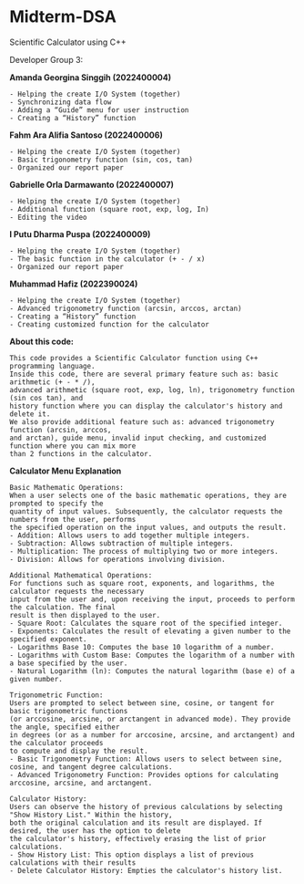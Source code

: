 # Midterm-DSA
Scientific Calculator using C++

Developer Group 3:

  **Amanda Georgina Singgih (2022400004)**
    
    - Helping the create I/O System (together)
    - Synchronizing data flow
    - Adding a “Guide” menu for user instruction
    - Creating a “History” function 
 
  **Fahm Ara Alifia Santoso (2022400006)**
    
    - Helping the create I/O System (together)
    - Basic trigonometry function (sin, cos, tan)
    - Organized our report paper
 
  **Gabrielle Orla Darmawanto (2022400007)**
   
    - Helping the create I/O System (together)
    - Additional function (square root, exp, log, In)
    - Editing the video
 
  **I Putu Dharma Puspa (2022400009)**

    - Helping the create I/O System (together)
    - The basic function in the calculator (+ - / x)
    - Organized our report paper

  **Muhammad Hafiz (2022390024)**
    
    - Helping the create I/O System (together)
    - Advanced trigonometry function (arcsin, arccos, arctan)
    - Creating a “History” function
    - Creating customized function for the calculator

  **About this code:**

    This code provides a Scientific Calculator function using C++ programming language. 
    Inside this code, there are several primary feature such as: basic arithmetic (+ - * /), 
    advanced arithmetic (square root, exp, log, ln), trigonometry function (sin cos tan), and
    history function where you can display the calculator's history and delete it.
    We also provide additional feature such as: advanced trigonometry function (arcsin, arccos,
    and arctan), guide menu, invalid input checking, and customized function where you can mix more
    than 2 functions in the calculator.

  **Calculator Menu Explanation**

    Basic Mathematic Operations:
    When a user selects one of the basic mathematic operations, they are prompted to specify the 
    quantity of input values. Subsequently, the calculator requests the numbers from the user, performs 
    the specified operation on the input values, and outputs the result.
    - Addition: Allows users to add together multiple integers.
    - Subtraction: Allows subtraction of multiple integers.
    - Multiplication: The process of multiplying two or more integers.
    - Division: Allows for operations involving division.

    Additional Mathematical Operations:
    For functions such as square root, exponents, and logarithms, the calculator requests the necessary 
    input from the user and, upon receiving the input, proceeds to perform the calculation. The final 
    result is then displayed to the user.
    - Square Root: Calculates the square root of the specified integer.
    - Exponents: Calculates the result of elevating a given number to the specified exponent.
    - Logarithms Base 10: Computes the base 10 logarithm of a number.
    - Logarithms with Custom Base: Computes the logarithm of a number with a base specified by the user.
    - Natural Logarithm (ln): Computes the natural logarithm (base e) of a given number.

    Trigonometric Function: 
    Users are prompted to select between sine, cosine, or tangent for basic trigonometric functions 
    (or arccosine, arcsine, or arctangent in advanced mode). They provide the angle, specified either 
    in degrees (or as a number for arccosine, arcsine, and arctangent) and the calculator proceeds 
    to compute and display the result.
    - Basic Trigonometry Function: Allows users to select between sine, cosine, and tangent degree calculations.
    - Advanced Trigonometry Function: Provides options for calculating arccosine, arcsine, and arctangent.

    Calculator History:
    Users can observe the history of previous calculations by selecting "Show History List." Within the history, 
    both the original calculation and its result are displayed. If desired, the user has the option to delete 
    the calculator's history, effectively erasing the list of prior calculations.
    - Show History List: This option displays a list of previous calculations with their results
    - Delete Calculator History: Empties the calculator's history list.
